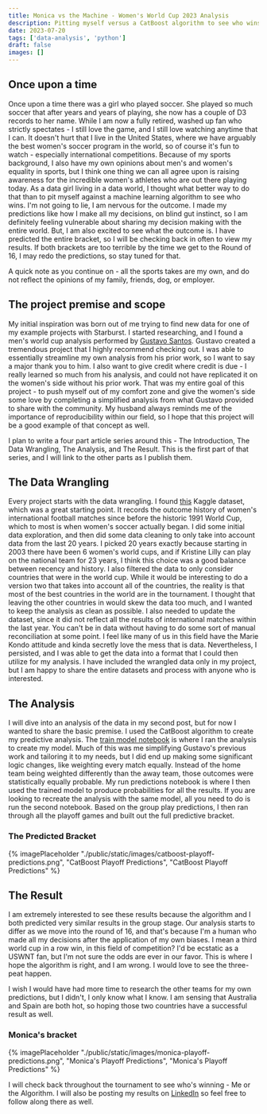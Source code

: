 ```yaml
---
title: Monica vs the Machine - Women's World Cup 2023 Analysis
description: Pitting myself versus a CatBoost algorithm to see who wins.
date: 2023-07-20
tags: ['data-analysis', 'python']
draft: false
images: []
---
```


## Once upon a time

Once upon a time there was a girl who played soccer. She played so much soccer
that after years and years of playing, she now has a couple of D3 records to her
name. While I am now a
fully retired, washed up fan who strictly spectates - I still love the game, and I still love
watching anytime that I can. It doesn't hurt that I live in the United States,
where we have arguably the best women's soccer program in the world, so of
course it's fun to watch - especially international competitions. Because of my
sports background, I also have my own opinions about men's and women's equality
in sports, but I think one thing we can all agree upon is raising awareness for the
incredible women's athletes who are out there playing today. As a data girl
living in a data world, I thought what better way to do that than to pit myself
against a machine learning algorithm to see who wins. I'm not going to lie, I
am nervous for the outcome. I made my predictions like how I make all my
decisions, on blind gut instinct, so I am definitely feeling vulnerable about
sharing my
decision making with the entire world. But, I am also excited to see what the
outcome is. I have predicted the entire bracket, so I will be checking back in
often to view my results. If both brackets are too terrible by the time we get
to the Round of 16, I may redo the predictions, so stay tuned for that.

A quick note as you continue on - all the sports takes are my own, and do not reflect the
opinions of my family, friends, dog, or employer.

## The project premise and scope

My initial inspiration was born out of me trying to find new data for one of
my example projects with Starburst. I started researching, and I found a men's
world cup
analysis performed by [Gustavo Santos](https://gustavorsantos.medium.com/predicting-results-and-goals-with-machine-learning-599e99d6e3e0). Gustavo created a tremendous project
that I highly recommend checking out. I was able to essentially streamline my
own analysis from his prior work, so I want to say a major thank you to him. I
also want to give credit where credit is due - I really learned so much from his
analysis, and could not have replicated it on the women's side without his prior
work. That was my entire goal of this project - to push myself out of my comfort
zone and give the women's side some love
by completing a simplified analysis from what Gustavo provided to share with the
community. My husband always reminds me of the importance of reproducibility
within our field, so I hope that this project will be a good example of that
concept as well.

I plan to write a four part article series around this - The Introduction, The
Data Wrangling, The Analysis, and The Result. This is the first part of that
series, and I will link to the other parts as I publish them.

## The Data Wrangling

Every project starts with the data wrangling. I found [this](https://www.kaggle.com/datasets/martj42/womens-international-football-results?select=results.csv) Kaggle dataset,
which was a great starting point. It records the outcome history of women's
international football matches since before the historic 1991 World Cup, which
to most is when women's soccer actually began. I did some initial data exploration, and then
did some data cleaning to only take into account data from the last 20 years.
I picked 20 years exactly because starting in 2003 there have been 6 women's
world cups, and if Kristine Lilly can play on the national team for 23 years, I
think this choice was a good balance between recency and history. I
also filtered the data to only consider countries that were in the world cup.
While it would be interesting to do a version two that takes into account all of
the countries, the reality is that most of the best countries in the world are
in the tournament. I thought that leaving the other countries in would skew the
data too much, and I wanted to keep the analysis as clean as possible. I also
needed to update the dataset, since it did not reflect all the results of
international matches within the last year. You can't be in data without having
to do some sort of manual reconciliation at some point. I feel like many of us
in this field
have the Marie Kondo attitude and kinda secretly love the mess that is data.
Nevertheless, I persisted, and I was able to get the data into a format that I
could then utilize for my analysis. I have included the wrangled data only in my
project, but I am happy to share the entire datasets and process with anyone who is interested.

## The Analysis

I will dive into an analysis of the data in my second post, but for now I wanted
to share the basic premise. I used the CatBoost algorithm to create my predictive
analysis. The [train model notebook](https://github.com/monimiller/womens_wc_23/blob/main/notebooks/train_model.ipynb) is where I ran the analysis to create my
model. Much of this was me simplifying Gustavo's previous work and tailoring it
to my needs, but I did end up making some significant logic changes, like weighting every match equally. Instead of the home team
being weighted differently than the away team, those outcomes were statistically
equally probable. My run predictions notebook is where I then used the trained
model to produce probabilities for all the results. If you are looking to
recreate the analysis with the same model, all you need to do is run the second
notebook. Based on the group play predictions,
I then ran through all the playoff games and built out the full predictive
bracket.

### The Predicted Bracket

{% imagePlaceholder
"./public/static/images/catboost-playoff-predictions.png", "CatBoost
Playoff Predictions", "CatBoost Playoff Predictions" %}

## The Result

I am extremely interested to see these results because the algorithm and I both
predicted very similar results in the group stage. Our analysis starts to differ
as we move into the round of 16, and that's because I'm a human who made all my
decisions after the application of my own biases. I mean a third world cup in a
row win, in this field of competition? I'd be ecstatic as a USWNT fan, but I'm not sure the
odds are ever in our favor. This is where I
hope the algorithm is right, and I am wrong. I would love to see the three-peat happen.

I wish I would have had more time to research the other teams for my own
predictions, but I didn't, I only know what I know. I am sensing that Australia
and Spain are both hot, so hoping those two countries have a successful result
as well.

### Monica's bracket

{% imagePlaceholder
"./public/static/images/monica-playoff-predictions.png", "Monica's
Playoff Predictions", "Monica's Playoff Predictions" %}

I will check back throughout the tournament to see who's winning - Me or the
Algorithm. I will also be posting my results on [LinkedIn](https://www.linkedin.com/in/monica-miller-/) so feel free to follow along there as well.
